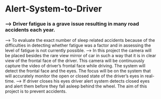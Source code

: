 # Alert-System-to-Driver
### --> Driver fatigue is a grave issue resulting in many road accidents each year. 
--> To evaluate the exact number of sleep related accidents because of the difficulties in detecting whether fatigue was a factor and in assessing the level of fatigue is not currently possible. 
--> In this project the camera will be placed besides the rare view mirror of car in such a way that it is in clear view of the frontal face of the driver. This camera will be continuously capture the video of driver’s frontal face while driving. The system will detect the frontal face and the eyes. The focus will be on the system that will accurately monitor the open or closed state of the driver’s eyes in real-time. 
--> If driver closes his eyes  driver alert system detects closed eyes and alert them before they fall asleep behind the wheel. The aim of this project is to prevent accidents.
